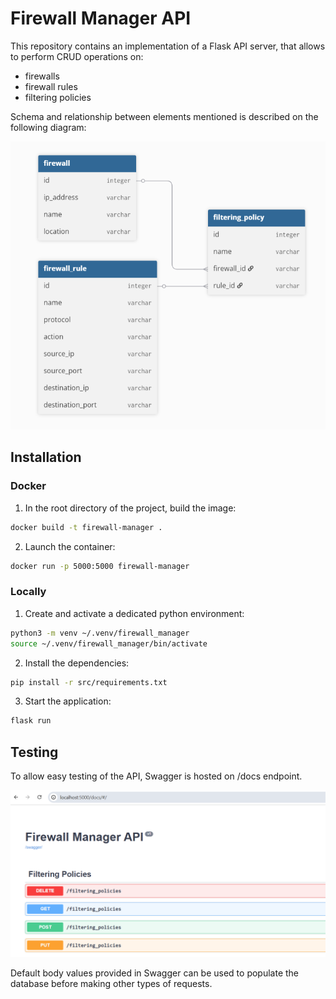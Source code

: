 # Firewall Manager API

This repository contains an implementation of a Flask API server, 
that allows to perform CRUD operations on: 

- firewalls
- firewall rules
- filtering policies

Schema and relationship between elements mentioned is described on the following diagram:

![Architecture Diagram](public/diagram.png)

## Installation

### Docker

1. In the root directory of the project, build the image:

```bash
docker build -t firewall-manager .
```

2. Launch the container:

```bash
docker run -p 5000:5000 firewall-manager
```

### Locally

1. Create and activate a dedicated python environment:

```bash
python3 -m venv ~/.venv/firewall_manager
source ~/.venv/firewall_manager/bin/activate
```

2. Install the dependencies:
    
```bash
pip install -r src/requirements.txt
```

3. Start the application:

```bash
flask run
```

## Testing

To allow easy testing of the API, Swagger is hosted on /docs endpoint.

![Swagger](public/swagger.png)

Default body values provided in Swagger can be used to populate the database before making other types 
of requests.
